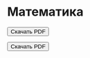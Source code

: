 # Математика
<a href="https://github.com/Iwon720/matematyka/blob/main/matematyka.pdf" download="matematyka.pdf">
  <button>Скачать PDF</button>
</a>
<p></p>
<a href="https://raw.githubusercontent.com/Iwon720/matematyka/main/file.pdf" download>
  <button>Скачать PDF</button>
</a>

